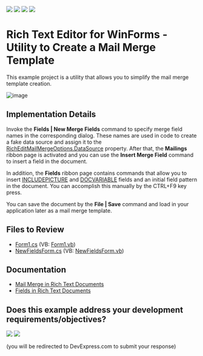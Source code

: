 <!-- default badges list -->
![](https://img.shields.io/endpoint?url=https://codecentral.devexpress.com/api/v1/VersionRange/128612167/18.1.3%2B)
[![](https://img.shields.io/badge/Open_in_DevExpress_Support_Center-FF7200?style=flat-square&logo=DevExpress&logoColor=white)](https://supportcenter.devexpress.com/ticket/details/E3661)
[![](https://img.shields.io/badge/📖_How_to_use_DevExpress_Examples-e9f6fc?style=flat-square)](https://docs.devexpress.com/GeneralInformation/403183)
[![](https://img.shields.io/badge/💬_Leave_Feedback-feecdd?style=flat-square)](#does-this-example-address-your-development-requirementsobjectives)
<!-- default badges end -->

# Rich Text Editor for WinForms - Utility to Create a Mail Merge Template

This example project is a utility that allows you to simplify the mail merge template creation.

![image](./media/72783015-95dd-4a02-859a-06e70cdbb56e.png)

## Implementation Details

Invoke the **Fields | New Merge Fields** command to specify merge field names in the corresponding dialog. These names are used in code to create a fake data source and assign it to the [RichEditMailMergeOptions.DataSource](https://docs.devexpress.com/OfficeFileAPI/DevExpress.XtraRichEdit.RichEditMailMergeOptions.DataSource) property. After that, the **Mailings** ribbon page is activated and you can use the **Insert Merge Field** command to insert a field in the document.

In addition, the **Fields** ribbon page contains commands that allow you to insert [INCLUDEPICTURE](https://docs.devexpress.com/WindowsForms/9713/controls-and-libraries/rich-text-editor/fields/field-codes/includepicture) and [DOCVARIABLE](https://docs.devexpress.com/WindowsForms/9721/controls-and-libraries/rich-text-editor/fields/field-codes/docvariable) fields and an initial field pattern in the document. You can accomplish this manually by the CTRL+F9 key press.

You can save the document by the **File | Save** command and load in your application later as a mail merge template.

## Files to Review

* [Form1.cs](./CS/Form1.cs) (VB: [Form1.vb](./VB/Form1.vb))
* [NewFieldsForm.cs](./CS/NewFieldsForm.cs) (VB: [NewFieldsForm.vb](./VB/NewFieldsForm.vb))

## Documentation

* [Mail Merge in Rich Text Documents](https://docs.devexpress.com/WindowsForms/9330/controls-and-libraries/rich-text-editor/mail-merge)
* [Fields in Rich Text Documents](https://docs.devexpress.com/WindowsForms/11166/controls-and-libraries/rich-text-editor/fields)
<!-- feedback -->
## Does this example address your development requirements/objectives?

[<img src="https://www.devexpress.com/support/examples/i/yes-button.svg"/>](https://www.devexpress.com/support/examples/survey.xml?utm_source=github&utm_campaign=winforms-richedit-utility-to-create-a-mail-merge-template&~~~was_helpful=yes) [<img src="https://www.devexpress.com/support/examples/i/no-button.svg"/>](https://www.devexpress.com/support/examples/survey.xml?utm_source=github&utm_campaign=winforms-richedit-utility-to-create-a-mail-merge-template&~~~was_helpful=no)

(you will be redirected to DevExpress.com to submit your response)
<!-- feedback end -->
